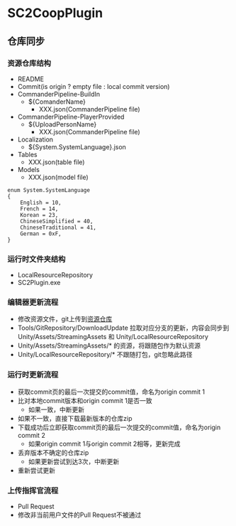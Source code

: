 # SC2CoopPlugin

## 仓库同步

### 资源仓库结构
- README
- Commit(is origin ? empty file : local commit version)
- CommanderPipeline-BuildIn
  - ${ComanderName}
    - XXX.json(CommanderPipeline file)
- CommanderPipeline-PlayerProvided
  - ${UploadPersonName}
    - XXX.json(CommanderPipeline file)
- Localization
  - ${System.SystemLanguage}.json
- Tables
  - XXX.json(table file)
- Models
  - XXX.json(model file)

```
enum System.SystemLanguage
{
    English = 10,
    French = 14,
    Korean = 23,
    ChineseSimplified = 40,
    ChineseTraditional = 41,
    German = 0xF,
}
```

### 运行时文件夹结构
- LocalResourceRepository
- SC2Plugin.exe

### 编辑器更新流程
- 修改资源文件，git上传到[资源仓库](https://gitcode.net/qq_34919016/sc2coopplugin-resource)
- Tools/GitRepository/DownloadUpdate 拉取对应分支的更新，内容会同步到 Unity/Assets/StreamingAssets 和 Unity/LocalResourceRepository
- Unity/Assets/StreamingAssets/* 的资源，将跟随包作为默认资源
- Unity/LocalResourceRepository/* 不跟随打包，git忽略此路径

### 运行时更新流程
- 获取commit页的最后一次提交的commit值，命名为origin commit 1
- 比对本地commit版本和origin commit 1是否一致
  - 如果一致，中断更新
- 如果不一致，直接下载最新版本的仓库zip
- 下载成功后立即获取commit页的最后一次提交的commit值，命名为origin commit 2
  - 如果origin commit 1与origin commit 2相等，更新完成
- 丢弃版本不确定的仓库zip
  - 如果更新尝试到达3次，中断更新
- 重新尝试更新

### 上传指挥官流程
- Pull Request
- 修改非当前用户文件的Pull Request不被通过